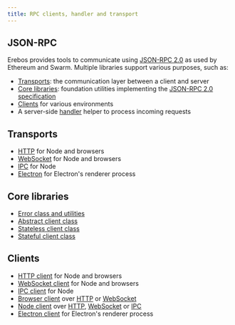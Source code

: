```yaml
---
title: RPC clients, handler and transport
---
```


## JSON-RPC

Erebos provides tools to communicate using [JSON-RPC 2.0](https://www.jsonrpc.org/specification) as used by Ethereum and Swarm.
Multiple libraries support various purposes, such as:

- [Transports](#transports): the communication layer between a client and server
- [Core libraries](#core-libraries): foundation utilities implementing the [JSON-RPC 2.0 specification](https://www.jsonrpc.org/specification)
- [Clients](#clients) for various environments
- A server-side [handler](rpc-handler.md) helper to process incoming requests

## Transports

- [HTTP](transport-http.md) for Node and browsers
- [WebSocket](transport-ws.md) for Node and browsers
- [IPC](transport-ipc.md) for Node
- [Electron](transport-electron.md) for Electron's renderer process

## Core libraries

- [Error class and utilities](rpc-error.md)
- [Abstract client class](rpc-base.md)
- [Stateless client class](rpc-request.md)
- [Stateful client class](rpc-stream.md)

## Clients

- [HTTP client](rpc-http.md) for Node and browsers
- [WebSocket client](rpc-ws.md) for Node and browsers
- [IPC client](rpc-ipc.md) for Node
- [Browser client](rpc-browser.md) over [HTTP](transport-http.md) or [WebSocket](transport-ws.md)
- [Node client](rpc-node.md) over [HTTP](transport-http.md), [WebSocket](transport-ws.md) or [IPC](transport-ipc.md)
- [Electron client](rpc-electron.md) for Electron's renderer process
